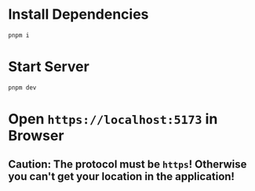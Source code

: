 # Install Dependencies
```bash
pnpm i
```

# Start Server
```bash
pnpm dev
```

# Open `https://localhost:5173` in Browser
## Caution: The protocol must be `https`! Otherwise you can't get your location in the application!
